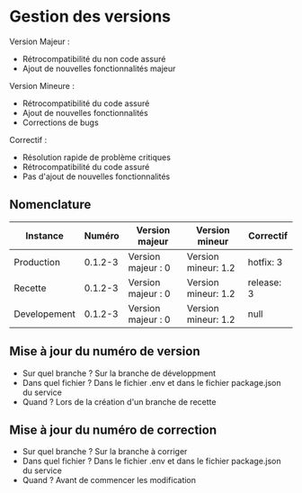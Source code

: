 # Gestion des versions 

Version Majeur :
- Rétrocompatibilité du non code assuré
- Ajout de nouvelles fonctionnalités majeur

Version Mineure :
- Rétrocompatibilité du code assuré
- Ajout de nouvelles fonctionnalités
- Corrections de bugs

Correctif :
- Résolution rapide de problème critiques
- Rétrocompatibilité du code assuré
- Pas d'ajout de nouvelles fonctionnalités

## Nomenclature

| Instance     | Numéro  | Version majeur     | Version mineur      | Correctif  | 
| ---          | ---     | --                 | ---                 | ---        | 
| Production   | 0.1.2-3 | Version majeur : 0 | Version mineur: 1.2 | hotfix: 3  | 
| Recette      | 0.1.2-3 | Version majeur : 0 | Version mineur: 1.2 | release: 3 | 
| Developement | 0.1.2-3 | Version majeur : 0 | Version mineur: 1.2 | null       | 

## Mise à jour du numéro de version

- Sur quel branche ? Sur la branche de développment
- Dans quel fichier ? Dans le fichier .env et dans le fichier package.json du service
- Quand ? Lors de la création d'un branche de recette 

## Mise à jour du numéro de correction

- Sur quel branche ? Sur la branche à corriger
- Dans quel fichier ? Dans le fichier .env et dans le fichier package.json du service
- Quand ? Avant de commencer les modification 